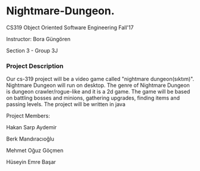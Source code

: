 


# Nightmare-Dungeon.

CS319 Object Oriented Software Engineering Fall'17

Instructor: Bora Güngören

Section 3 - Group 3J

### Project Description

Our cs-319 project will be a video game called "nightmare dungeon(sıktım)". 
Nightmare Dungeon will run on desktop. The genre of Nightmare Dungeon is dungeon crawler/rogue-like and it is a 2d game. 
The game will be based on battling bosses and minions, gathering upgrades, finding items and passing levels. 
The project will be written in java

Project Members:

Hakan Sarp Aydemir

Berk Mandıracıoğlu

Mehmet Oğuz Göçmen

Hüseyin Emre Başar
